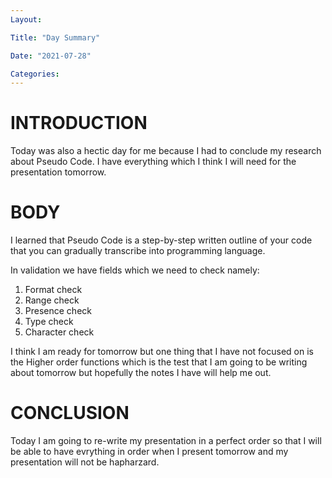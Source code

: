 ```yaml
---
Layout:

Title: "Day Summary"

Date: "2021-07-28"

Categories:
---
```


# INTRODUCTION
Today was also a hectic day for me because I had to conclude my research about Pseudo Code. I have everything which I think I will need for the presentation tomorrow.


# BODY
I learned that Pseudo Code is a step-by-step written outline of your code that you can gradually transcribe into programming language.<br>

In validation we have fields which we need to check namely:<br>
1) Format check<br>
2) Range check<br>
3) Presence check<br> 
4) Type check <br>
5) Character check<br>

I think I am ready for tomorrow but one thing that I have not focused on is the Higher order functions which is the test that I am going to be writing about tomorrow but hopefully the notes I have will help me out.<br>


# CONCLUSION
Today I am going to re-write my presentation in a perfect order so that I will be able to have evrything in order when I present tomorrow and my presentation will not be hapharzard.<br>